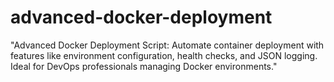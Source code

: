# advanced-docker-deployment
"Advanced Docker Deployment Script: Automate container deployment with features like environment configuration, health checks, and JSON logging. Ideal for DevOps professionals managing Docker environments."

